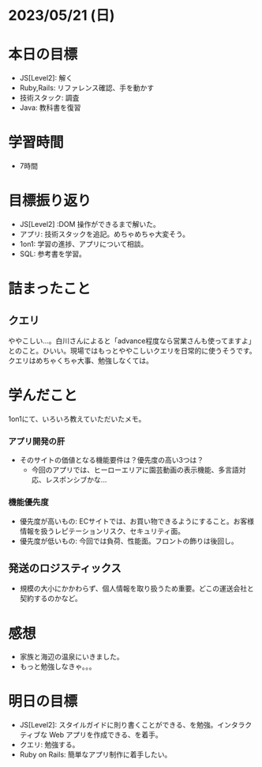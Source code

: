 # 2023/05/21 (日)

# 本日の目標

- JS[Level2]: 解く
- Ruby,Rails: リファレンス確認、手を動かす
- 技術スタック: 調査
- Java: 教科書を復習

# 学習時間

- 7時間

# 目標振り返り

- JS[Level2] :DOM 操作ができるまで解いた。
- アプリ: 技術スタックを追記。めちゃめちゃ大変そう。
- 1on1: 学習の進捗、アプリについて相談。
- SQL: 参考書を学習。

# 詰まったこと

## クエリ
ややこしい...。白川さんによると「advance程度なら営業さんも使ってますよ」とのこと。ひいい。現場ではもっとややこしいクエリを日常的に使うそうです。クエリはめちゃくちゃ大事、勉強しなくては。

# 学んだこと

1on1にて、いろいろ教えていただいたメモ。

### アプリ開発の肝
- そのサイトの価値となる機能要件は？優先度の高い3つは？
  - 今回のアプリでは、ヒーローエリアに園芸動画の表示機能、多言語対応、レスポンシブかな...

### 機能優先度
- 優先度が高いもの: ECサイトでは、お買い物できるようにすること。お客様情報を扱うレピテーションリスク、セキュリティ面。
- 優先度が低いもの: 今回では負荷、性能面。フロントの飾りは後回し。

## 発送のロジスティックス
- 規模の大小にかかわらず、個人情報を取り扱うため重要。どこの運送会社と契約するのかなど。

# 感想

- 家族と海辺の温泉にいきました。
- もっと勉強しなきゃ。。。

# 明日の目標

- JS[Level2]: スタイルガイドに則り書くことができる、を勉強。インタラクティブな Web アプリを作成できる、を着手。
- クエリ: 勉強する。
- Ruby on Rails: 簡単なアプリ制作に着手したい。
